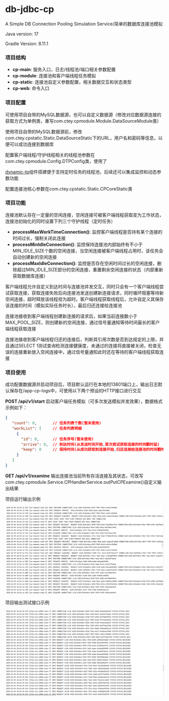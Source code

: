 # db-jdbc-cp
 A Simple DB Connection Pooling Simulation Service/简单的数据库连接池模拟

Java version: 17

Gradle Version: 8.11.1

### 项目结构

- **cp-main**: 服务入口，日志/线程池/端口相关参数配置
- **cp-module**: 连接池和客户端线程任务模拟
- **cp-static**: 连接池自定义参数配置，相关数据交互和状态类型
- **cp-web**: 命令入口

### 项目配置

可使用项目自带的MySQL数据源，也可以自定义数据源（修改对应数据源连接的获取方式为单例类，重写com.ctey.cpmodule.Module.DataSourceModule类）

使用项目自带的MySQL数据源前，修改com.ctey.cpstatic.Static.DataSourceStatic下的URL，用户名和密码等信息，以便可以成功连接到数据库

配置客户端线程/守护线程相关的线程池参数在com.ctey.cpmodule.Config.DTPConfig类，使用了

[dynamic-tp](https://github.com/dromara/dynamic-tp)组件搭建便于支持定时任务的线程池，后续还可以集成监控和动态参数功能

配置连接池核心参数在com.ctey.cpstatic.Static.CPCoreStatic类

### 项目功能

连接池默认存在一定量的空闲连接，空闲连接可被客户端线程获取变为工作状态，连接池初始化的同时设置下列三个守护线程（定时任务）

- **processMaxWorkTimeConnection()**: 监控客户端线程是否持有某个连接的时间过长，强制关闭此连接
- **processMinIdleConnection()**: 监控保持连接池内部始终有不小于MIN_IDLE_SIZE个数的空闲连接，当空闲连接被客户端线程占用时，该任务会自动创建新的空闲连接
- **processMaxIdleConnection()**: 监控是否存在空闲时间过长的空闲连接，删除超过MIN_IDLE_SIZE部分的空闲连接，重置剩余空闲连接的状态（内部重新获取数据库连接）

客户端线程允许自定义到达时间与连接池并发交互，同时只会有一个客户端线程尝试获取连接，获取连接失败后向连接池发送创建新连接请求，同时循环阻塞等待新空闲连接，超时释放该线程视为超时。客户端线程获取线程后，允许自定义其保存该连接的时间（模拟实际任务时长），最后归还连接给连接池

连接池接收到客户端线程创建新连接的请求后，如果当前连接数小于MAX_POOL_SIZE，则创建新的空闲连接，通过信号量通知等待时间最长的客户端线程获取连接

连接池接收到客户端线程归还的连接后，判断其引用次数是否到达规定的上限，并且通过SELECT 1测试查询检测连接健康度，未通过的连接将直接被关闭，检查无误的连接重新放入空闲连接中，通过信号量通知此时还在等待的客户端线程获取连接

### 项目使用

成功配置数据源并启动项目后，项目默认运行在本地的13801端口上，输出日志默认保存在/app-cp-logs中，可使用以下两个预设的HTTP接口进行交互

**POST /api/v1/start** 启动客户端任务模拟（可多次发送模拟并发效果），数据格式示例如下：

```json
{
   "count": 0,       // 任务列表个数(暂未使用)
   "workList": [     // 任务列表明细
     {
       "id": 0,      // 任务序号(暂未使用)
       "arrive": 0,  // 到达时间(从发送时间开始,首次尝试获取连接的时间戳时延)
       "keep": 0     // 保持时间(从成功获取到连接开始,归还连接给连接池的时间戳时延)
     }
   ]
}
```

**GET /api/v1/examine** 输出连接池当前所有存活连接及其状态，可改写com.ctey.cpmodule.Service.CPHandlerService.outPutCPExamine()自定义输出结果

项目运行输出示例

![sample-output](.\public\sample-output.png)

项目输出测试接口示例

![sample-test-interface](.\public\sample-test-interface.png)
